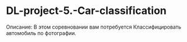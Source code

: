 # DL-project-5.-Car-classification

Описание:
В этом соревновании вам потребуется Классифицировать автомобиль по фотографии.
